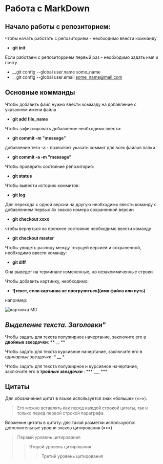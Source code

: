 # __Работа с MarkDown__ #

## __Начало работы с репозиторием:__ 

чтобы начать работать с репозиторием - необходимо ввести комманду 

* __git init__

Если работаем с репозиторрием первый раз - необходимо задать имя и почту

* __git config --global user.name some_name
* __git config --global user.email some_name@mail.com

## __Основные комманды__ ##

Чтобы добавить файл нужно ввести коммаду на добавление с указанием имени файла

* __git add file_name__

Чтобы зафиксировать добавление необходимо ввести:
* __git commit -m "message"__

добавление тега -а - позволяет указать коммит для всех файлов папки
* __git commit -a -m "message"__

Чтобы проверить состояние репозитория:

* __git status__

Чтобы вывести историю коммитов:

* __git log__

Для перехода с одной версии на другую необходимо ввести команду с добавлением первых 4х знаков номера сохраненной версии

* __git checkout xxxx__

чтобы вернуться на прежнее состояние необходимо ввести команду

* __git checkout master__

Чтобы увидеть разницу между текущей версией и сохраненной, необходимо ввести команду:

* __git diff__

Она выведет на терминале измененные, но незакоммиченные строки

Чтобы добавить картинку, необходимо:
* __![текст, если картинка не прогрузиться](имя файла или путь)__

например:

![картинка MD](picture.jpg)

## _Выделение текста. Заголовки"_ ##

Чтобы задать для текста полужирное начертание, заключите его в  **двойные звездочки**: ** __ **

Чтобы задать для текста курсивное начертание, заключите его в *одинарные звездочки*: * __ *

Чтобы задать для текста полужирное и курсивное начертание, заключите его в ***тройные звездочки*** : *** ___ ***

## Цитаты ##

Для обозначения цитат в языке используется знак «больше» («>»).

> Его можно вставлять как перед каждой строкой цитаты, так и только перед первой строкой параграфа.

Вложение цитаты в цитату: для такой разметки используются дополнительные уровни знаков цитирования («>»)

> Первый уровень цитирования
>> Второй уровень цитирования
>>> Третий уровень цитирования

